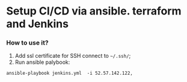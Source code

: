 # Setup CI/CD via ansible. terraform and Jenkins

### How to use it?

1. Add ssl certificate for SSH connect to `~/.ssh/`;
2. Run ansible palybook:
```
ansible-playbook jenkins.yml  -i 52.57.142.122,
```

